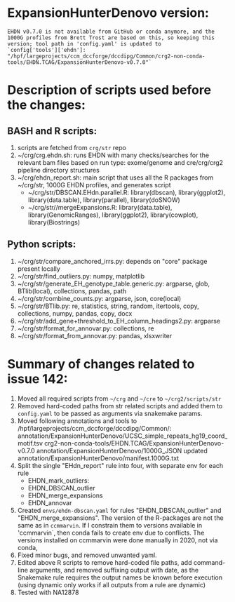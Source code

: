 # ExpansionHunterDenovo version: 
    EHDN v0.7.0 is not available from GitHub or conda anymore, and the 1000G profiles from Brett Trost are based on this, so keeping this version; tool path in 'config.yaml' is updated to
    `config['tools']['ehdn']: "/hpf/largeprojects/ccm_dccforge/dccdipg/Common/crg2-non-conda-tools/EHDN.TCAG/ExpansionHunterDenovo-v0.7.0"`

# Description of scripts used before the changes:
## BASH and R scripts:

1. scripts are fetched from `crg/str` repo
2. ~/crg/crg.ehdn.sh: runs  EHDN with many checks/searches for the relevant bam files based on run type: exome/genome and cre/crg/crg2 pipeline directory structures
3. ~/crg/ehdn_report.sh: main script that uses all the R packages from ~/crg/str, 1000G EHDN profiles, and generates script
    - ~/crg/str/DBSCAN.EHdn.parallel.R: library(dbscan), library(ggplot2), library(data.table), library(parallel), library(doSNOW)
    - ~/crg/str//mergeExpansions.R: library(data.table), library(GenomicRanges), library(ggplot2), library(cowplot), library(Biostrings)
    

## Python scripts:
1. ~/crg/str/compare_anchored_irrs.py: depends on "core" package  present locally
2. ~/crg/str/find_outliers.py: numpy, matplotlib
3. ~/crg/str/generate_EH_genotype_table.generic.py: argparse, glob, BTlib(local), collections, pandas, path
4. ~/crg/str/combine_counts.py: argparse, json, core(local)
5. ~/crg/str/BTlib.py: re, statistics, string, random, itertools, copy, collections, numpy, pandas, copy, docx
6. ~/crg/str/add_gene+threshold_to_EH_column_headings2.py: argparse
7. ~/crg/str/format_for_annovar.py: collections, re
8. ~/crg/str/format_from_annovar.py: pandas, xlsxwriter


# Summary of changes related to issue 142:
1. Moved all required scripts from `~/crg` and `~/cre` to `~/crg2/scripts/str`
2. Removed hard-coded paths from str related scripts and added them to `config.yaml` to be passed as arguments via snakemake params.
3. Moved following annotations and tools to /hpf/largeprojects/ccm_dccforge/dccdipg/Common/:
    annotation/ExpansionHunterDenovo/UCSC_simple_repeats_hg19_coord_motif.tsv
    crg2-non-conda-tools/EHDN.TCAG/ExpansionHunterDenovo-v0.7.0
    annotation/ExpansionHunterDenovo/1000G_JSON
    updated annotation/ExpansionHunterDenovo/manifest.1000G.txt
4. Split the single "EHdn_report" rule into four, with separate env for each rule 
    - EHDN_mark_outliers: 
    - EHDN_DBSCAN_outlier
    - EHDN_merge_expansions
    - EHDN_annovar
4. Created `envs/ehdn-dbscan.yaml` for rules "EHDN_DBSCAN_outlier" and "EHDN_merge_expansions". The version of the R-packages are not the same as in `ccmmarvin`. If I constrain them to versions available in 'ccmmarvin`, then conda fails to create env due to conflicts. The versions installed on ccmmarvin were done manually in 2020, not via conda, 
5. Fixed minor bugs, and removed unwanted yaml. 
6. Edited above R scripts to remove hard-coded file paths, add command-line arguments, and removed  suffixing output with date, as the Snakemake rule requires the output names be known before execution (using dynamic only works if all outputs from a rule are dynamic)
7. Tested with NA12878



